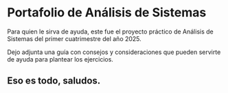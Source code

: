 # Portafolio de Análisis de Sistemas



Para quien le sirva de ayuda, este fue el proyecto práctico de Análisis de Sistemas del primer cuatrimestre del año 2025.

Dejo adjunta una guía con consejos y consideraciones que pueden servirte de ayuda para plantear los ejercicios.



## Eso es todo, saludos.

